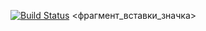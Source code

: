 [![Build Status](https://travis-ci.org/grigorii05/lab04.svg?branch=master)](https://travis-ci.org/grigorii05/lab04)
<фрагмент_вставки_значка>
